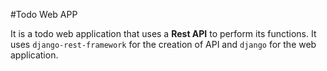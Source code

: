 #Todo Web APP

It is a todo web application that uses a **Rest API** to perform its functions.
It uses `django-rest-framework` for the creation of API and `django` for the web application.
